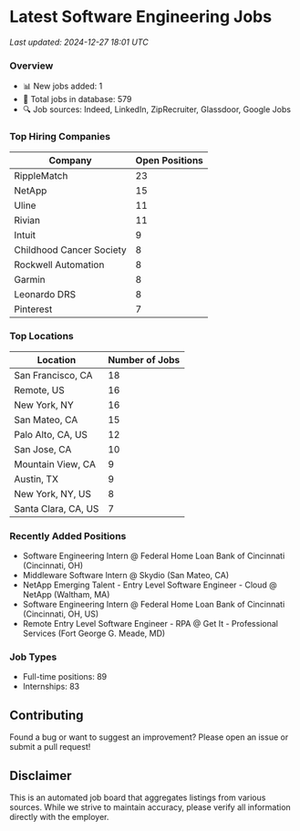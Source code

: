 # Latest Software Engineering Jobs
*Last updated: 2024-12-27 18:01 UTC*

### Overview
- 📊 New jobs added: 1
- 💼 Total jobs in database: 579
- 🔍 Job sources: Indeed, LinkedIn, ZipRecruiter, Glassdoor, Google Jobs

### Top Hiring Companies
| Company | Open Positions |
|---------|---------------|
| RippleMatch | 23 |
| NetApp | 15 |
| Uline | 11 |
| Rivian | 11 |
| Intuit | 9 |
| Childhood Cancer Society | 8 |
| Rockwell Automation | 8 |
| Garmin | 8 |
| Leonardo DRS | 8 |
| Pinterest | 7 |

### Top Locations
| Location | Number of Jobs |
|----------|---------------|
| San Francisco, CA | 18 |
| Remote, US | 16 |
| New York, NY | 16 |
| San Mateo, CA | 15 |
| Palo Alto, CA, US | 12 |
| San Jose, CA | 10 |
| Mountain View, CA | 9 |
| Austin, TX | 9 |
| New York, NY, US | 8 |
| Santa Clara, CA, US | 7 |

### Recently Added Positions
- Software Engineering Intern @ Federal Home Loan Bank of Cincinnati (Cincinnati, OH)
- Middleware Software Intern @ Skydio (San Mateo, CA)
- NetApp Emerging Talent - Entry Level Software Engineer - Cloud @ NetApp (Waltham, MA)
- Software Engineering Intern @ Federal Home Loan Bank of Cincinnati (Cincinnati, OH, US)
- Remote Entry Level Software Engineer - RPA @ Get It - Professional Services (Fort George G. Meade, MD)

### Job Types
- Full-time positions: 89
- Internships: 83

## Contributing
Found a bug or want to suggest an improvement? Please open an issue or submit a pull request!

## Disclaimer
This is an automated job board that aggregates listings from various sources. While we strive to maintain accuracy, 
please verify all information directly with the employer.
